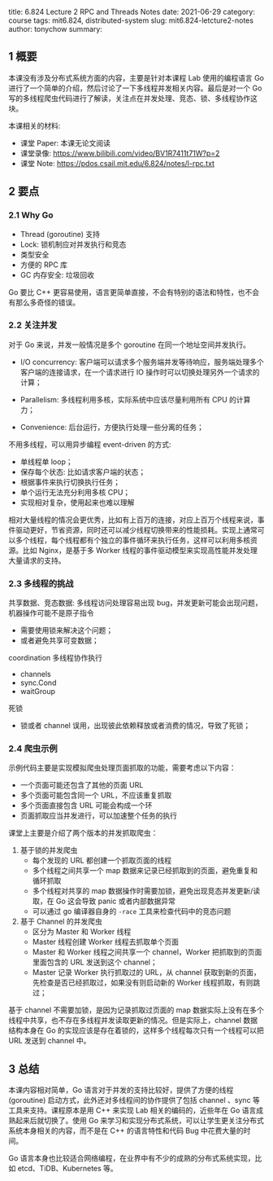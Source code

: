 title: 6.824 Lecture 2 RPC and Threads Notes
date: 2021-06-29
category: course
tags: mit6.824, distributed-system
slug: mit6.824-letcture2-notes
author: tonychow
summary: 

## 1 概要

本课没有涉及分布式系统方面的内容，主要是针对本课程 Lab 使用的编程语言 Go 进行了一个简单的介绍，然后讨论了一下多线程并发相关内容。最后是对一个 Go 写的多线程爬虫代码进行了解读，关注点在并发处理、竞态、锁、多线程协作这块。

本课相关的材料:

- 课堂 Paper: 本课无论文阅读
- 课堂录像: https://www.bilibili.com/video/BV1R7411t71W?p=2
- 课堂 Note: https://pdos.csail.mit.edu/6.824/notes/l-rpc.txt

## 2 要点

### 2.1 Why Go

- Thread (goroutine) 支持
- Lock: 锁机制应对并发执行和竞态
- 类型安全
- 方便的 RPC 库
- GC 内存安全: 垃圾回收

Go 要比 C++ 更容易使用，语言更简单直接，不会有特别的语法和特性，也不会有那么多奇怪的错误。

### 2.2 关注并发

对于 Go 来说，并发一般情况是多个 goroutine 在同一个地址空间并发执行。

- I/O concurrency: 客户端可以请求多个服务端并发等待响应，服务端处理多个客户端的连接请求，在一个请求进行 IO 操作时可以切换处理另外一个请求的计算；

- Parallelism: 多线程利用多核，实际系统中应该尽量利用所有 CPU 的计算力；
- Convenience: 后台运行，方便执行处理一些分离的任务；

不用多线程，可以用异步编程 event-driven 的方式:

- 单线程单 loop；
- 保存每个状态: 比如请求客户端的状态；
- 根据事件来执行切换执行任务；
- 单个运行无法充分利用多核 CPU；
- 实现相对复杂，使用起来也难以理解

相对大量线程的情况会更优秀，比如有上百万的连接，对应上百万个线程来说，事件驱动更好，节省资源，同时还可以减少线程切换带来的性能损耗。实现上通常可以多个线程，每个线程都有个独立的事件循环来执行任务，这样可以利用多核资源。比如 Nginx，是基于多 Worker 线程的事件驱动模型来实现高性能并发处理大量请求的支持。

### 2.3 多线程的挑战

共享数据、竞态数据: 多线程访问处理容易出现 bug，并发更新可能会出现问题，机器操作可能不是原子指令

- 需要使用锁来解决这个问题；
- 或者避免共享可变数据；

coordination 多线程协作执行

- channels
- sync.Cond
- waitGroup

死锁

- 锁或者 channel 误用，出现彼此依赖释放或者消费的情况，导致了死锁；

### 2.4 爬虫示例

示例代码主要是实现模拟爬虫处理页面抓取的功能，需要考虑以下内容：

- 一个页面可能还包含了其他的页面 URL
- 多个页面可能包含同一个 URL，不应该重复抓取
- 多个页面直接包含 URL 可能会构成一个环
- 页面抓取应当并发进行，可以加速整个任务的执行

课堂上主要是介绍了两个版本的并发抓取爬虫：

1. 基于锁的并发爬虫
   - 每个发现的 URL 都创建一个抓取页面的线程
   - 多个线程之间共享一个 map 数据来记录已经抓取到的页面，避免重复和循环抓取
   - 多个线程对共享的 map 数据操作时需要加锁，避免出现竞态并发更新/读取，在 Go 这会导致 panic 或者内部数据异常
   - 可以通过 go 编译器自身的 `-race` 工具来检查代码中的竞态问题
2. 基于 Channel 的并发爬虫
   - 区分为 Master 和 Worker 线程
   - Master 线程创建 Worker 线程去抓取单个页面
   - Master 和 Worker 线程之间共享一个 channel，Worker 把抓取到的页面里面包含的 URL 发送到这个 channel；
   - Master 记录 Worker 执行抓取过的 URL，从 channel 获取到新的页面，先检查是否已经抓取过，如果没有则启动新的 Worker 线程抓取，有则跳过；

基于 channel 不需要加锁，是因为记录抓取过页面的 map 数据实际上没有在多个线程中共享，也不存在多线程并发读取更新的情况。但是实际上，channel 数据结构本身在 Go 的实现应该是存在着锁的，这样多个线程每次只有一个线程可以把 URL 发送到 channel 中。

## 3 总结

本课内容相对简单，Go 语言对于并发的支持比较好，提供了方便的线程(goroutine) 启动方式，此外还对多线程间的协作提供了包括 channel 、sync 等工具来支持。课程原本是用 C++ 来实现 Lab 相关的编码的，近些年在 Go 语言成熟起来后就切换了。使用 Go 来学习和实现分布式系统，可以让学生更关注分布式系统本身相关的内容，而不是在 C++ 的语言特性和代码 Bug 中花费大量的时间。

Go 语言本身也比较适合网络编程，在业界中有不少的成熟的分布式系统实现，比如 etcd、TiDB、Kubernetes 等。

